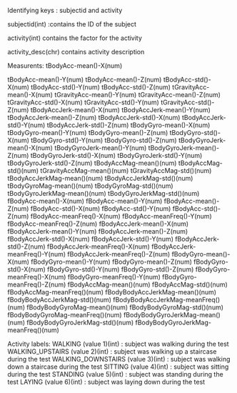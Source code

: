 Identifying keys : subjectid and activity

subjectid(int) :contains the ID of the subject

activity(int) contains the factor for the activity

activity_desc(chr) contains activity description

Measurents:
tBodyAcc-mean()-X(num) 

tBodyAcc-mean()-Y(num) 
tBodyAcc-mean()-Z(num) 
tBodyAcc-std()-X(num) 
tBodyAcc-std()-Y(num) 
tBodyAcc-std()-Z(num) 
tGravityAcc-mean()-X(num) 
tGravityAcc-mean()-Y(num) 
tGravityAcc-mean()-Z(num) 
tGravityAcc-std()-X(num) 
tGravityAcc-std()-Y(num) 
tGravityAcc-std()-Z(num) 
tBodyAccJerk-mean()-X(num) 
tBodyAccJerk-mean()-Y(num) 
tBodyAccJerk-mean()-Z(num) 
tBodyAccJerk-std()-X(num) 
tBodyAccJerk-std()-Y(num) 
tBodyAccJerk-std()-Z(num) 
tBodyGyro-mean()-X(num) 
tBodyGyro-mean()-Y(num) 
tBodyGyro-mean()-Z(num) 
tBodyGyro-std()-X(num) 
tBodyGyro-std()-Y(num) 
tBodyGyro-std()-Z(num) 
tBodyGyroJerk-mean()-X(num) 
tBodyGyroJerk-mean()-Y(num) 
tBodyGyroJerk-mean()-Z(num) 
tBodyGyroJerk-std()-X(num) 
tBodyGyroJerk-std()-Y(num) 
tBodyGyroJerk-std()-Z(num) 
tBodyAccMag-mean()(num) 
tBodyAccMag-std()(num) 
tGravityAccMag-mean()(num) 
tGravityAccMag-std()(num) 
tBodyAccJerkMag-mean()(num) 
tBodyAccJerkMag-std()(num) 
tBodyGyroMag-mean()(num) 
tBodyGyroMag-std()(num) 
tBodyGyroJerkMag-mean()(num) 
tBodyGyroJerkMag-std()(num) 
fBodyAcc-mean()-X(num) 
fBodyAcc-mean()-Y(num) 
fBodyAcc-mean()-Z(num) 
fBodyAcc-std()-X(num) 
fBodyAcc-std()-Y(num) 
fBodyAcc-std()-Z(num) 
fBodyAcc-meanFreq()-X(num) 
fBodyAcc-meanFreq()-Y(num) 
fBodyAcc-meanFreq()-Z(num) 
fBodyAccJerk-mean()-X(num) 
fBodyAccJerk-mean()-Y(num) 
fBodyAccJerk-mean()-Z(num) 
fBodyAccJerk-std()-X(num) 
fBodyAccJerk-std()-Y(num) 
fBodyAccJerk-std()-Z(num) 
fBodyAccJerk-meanFreq()-X(num) 
fBodyAccJerk-meanFreq()-Y(num) 
fBodyAccJerk-meanFreq()-Z(num) 
fBodyGyro-mean()-X(num) 
fBodyGyro-mean()-Y(num) 
fBodyGyro-mean()-Z(num) 
fBodyGyro-std()-X(num) 
fBodyGyro-std()-Y(num) 
fBodyGyro-std()-Z(num) 
fBodyGyro-meanFreq()-X(num) 
fBodyGyro-meanFreq()-Y(num) 
fBodyGyro-meanFreq()-Z(num) 
fBodyAccMag-mean()(num) 
fBodyAccMag-std()(num) 
fBodyAccMag-meanFreq()(num) 
fBodyBodyAccJerkMag-mean()(num) 
fBodyBodyAccJerkMag-std()(num) 
fBodyBodyAccJerkMag-meanFreq()(num) 
fBodyBodyGyroMag-mean()(num) 
fBodyBodyGyroMag-std()(num) 
fBodyBodyGyroMag-meanFreq()(num) 
fBodyBodyGyroJerkMag-mean()(num) 
fBodyBodyGyroJerkMag-std()(num) 
fBodyBodyGyroJerkMag-meanFreq()(num) 


Activity labels:
WALKING (value 1)(int) : subject was walking during the test
WALKING_UPSTAIRS (value 2)(int) : subject was walking up a staircase during the test
WALKING_DOWNSTAIRS (value 3)(int) : subject was walking down a staircase during the test
SITTING (value 4)(int) : subject was sitting during the test
STANDING (value 5)(int) : subject was standing during the test
LAYING (value 6)(int) : subject was laying down during the test
